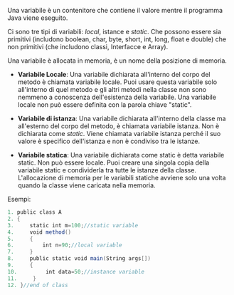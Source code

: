 
Una variabile è un contenitore che contiene il valore mentre il programma Java viene eseguito. 

Ci sono tre tipi di variabili: _local_, istance e _static_.
Che possono essere sia primitivi (includono boolean, char, byte, short, int, long, float e double) che non primitivi (che includono classi, Interfacce e Array). 

Una variabile è allocata in memoria, è un nome della posizione di memoria. 

- **Variabile Locale**: Una variabile dichiarata all'interno del corpo del metodo è chiamata variabile locale. Puoi usare questa variabile solo all'interno di quel metodo e gli altri metodi nella classe non sono nemmeno a conoscenza dell'esistenza della variabile.
  Una variabile locale non può essere definita con la parola chiave "static".

- **Variabile di istanza**: Una variabile dichiarata all'interno della classe ma all'esterno del corpo del metodo, è chiamata variabile istanza. Non è dichiarata come _static_.
  Viene chiamata variabile istanza perché il suo valore è specifico dell'istanza e non è condiviso tra le istanze.

- **Variabile statica**: Una variabile dichiarata come static è detta variabile static. Non può essere locale. Puoi creare una singola copia della variabile static e condividerla tra tutte le istanze della classe. L'allocazione di memoria per le variabili statiche avviene solo una volta quando la classe viene caricata nella memoria.

Esempi:
```Java
1. public class A  
2. {  
3.     static int m=100;//static variable  
4.     void method()  
5.     {    
6.         int n=90;//local variable    
7.     }  
8.     public static void main(String args[])  
9.     {  
10.         int data=50;//instance variable    
11.     }  
12. }//end of class
```
